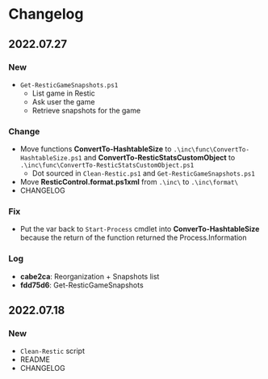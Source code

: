 # Changelog

## 2022.07.27

### New

- `Get-ResticGameSnapshots.ps1`
  - List game in Restic
  - Ask user the game
  - Retrieve snapshots for the game


### Change

- Move functions **ConvertTo-HashtableSize** to `.\inc\func\ConvertTo-HashtableSize.ps1` and **ConvertTo-ResticStatsCustomObject** to `.\inc\func\ConvertTo-ResticStatsCustomObject.ps1`
  - Dot sourced in `Clean-Restic.ps1` and `Get-ResticGameSnapshots.ps1`
- Move **ResticControl.format.ps1xml** from `.\inc\` to `.\inc\format\`
- CHANGELOG

### Fix

- Put the var back to `Start-Process` cmdlet into **ConverTo-HashtableSize** because the return of the function returned the Process.Information

### Log

- **cabe2ca**: Reorganization + Snapshots list
- **fdd75d6**: Get-ResticGameSnapshots

## 2022.07.18

### New

- `Clean-Restic` script
- README
- CHANGELOG
